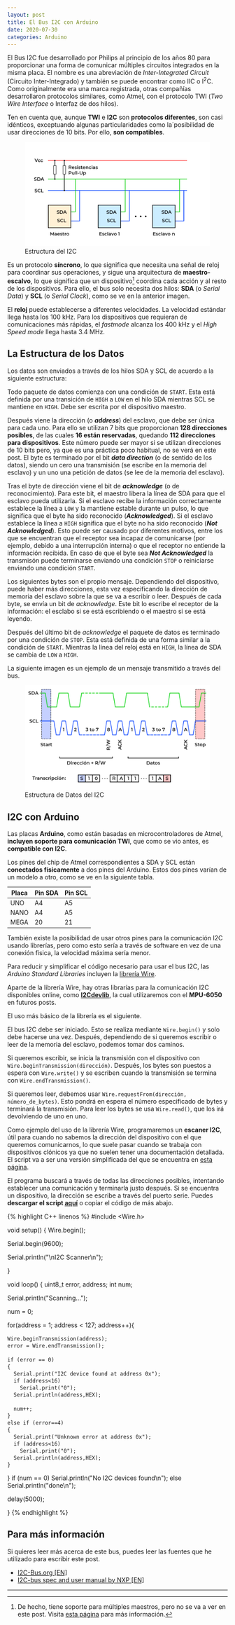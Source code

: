 ```yaml
---
layout: post
title: El Bus I2C con Arduino
date: 2020-07-30
categories: Arduino
---
```


El Bus I2C fue desarrollado por Philips al principio de los años 80 para proporcionar una forma de comunicar múltiples circuitos integrados en la misma placa. El nombre es una abreviación de *Inter-Integrated Circuit* (Circuito Inter-Integrado) y también se puede encontrar como IIC o I<sup>2</sup>C. Como originalmente era una marca registrada, otras compañías desarrollaron protocolos similares, como Atmel, con el protocolo TWI (*Two Wire Interface* o Interfaz de dos hilos).

<div class="notification is-info is-light">
Ten en cuenta que, aunque <strong>TWI</strong> e <strong>I2C</strong> son <strong>protocolos diferentes</strong>, son casi idénticos, exceptuando algunas particularidades como la´posibilidad de usar direcciones de 10 bits. Por ello, <strong>son compatibles</strong>.
</div>

<figure class="image is-16by9">
  <img src="/assets/images/posts/arduino-i2c/I2C_Bus_es.png" title="Estructura del I2C">
  <figcaption>Estructura del I2C</figcaption>
</figure>

Es un protocolo **síncrono**, lo que significa que necesita una señal de reloj para coordinar sus operaciones, y sigue una arquitectura de **maestro-escalvo**, lo que significa que un dispositivo[^1] coordina cada acción y al resto de los dispositivos. Para ello, el bus solo necesita dos hilos: **SDA** (o *Serial Data*) y **SCL** (o *Serial Clock*), como se ve en la anterior imagen.

<div class="notification is-info is-light">
El <strong>reloj</strong> puede establecerse a diferentes velocidades. La velocidad estándar llega hasta los 100 kHz. Para los dispositivos que requieran de comunicaciones más rápidas, el <em>fastmode</em> alcanza los 400 kHz y el <em>High Speed mode</em> llega hasta 3.4 MHz.
</div>

## La Estructura de los Datos

Los datos son enviados a través de los hilos SDA y SCL de acuerdo a la siguiente estructura:

Todo paquete de datos comienza con una condición de `START`. Esta está definida por una transición de `HIGH` a `LOW` en el hilo SDA mientras SCL se mantiene en `HIGH`. Debe ser escrita por el dispositivo maestro.

Después viene la dirección (o ***address***) del esclavo, que debe ser única para cada uno. Para ello se utilizan 7 bits que proporcionan **128 direcciones posibles**, de las cuales **16 están reservadas**, quedando **112 direcciones para dispositivos**. Este número puede ser mayor si se utilizan direcciones de 10 bits pero, ya que es una práctica poco habitual, no se verá en este post. El byte es terminado por el bit ***data direction*** (o de sentido de los datos), siendo un cero una transmisión (se escribe en la memoria del esclavo) y un uno una petición de datos (se lee de la memoria del esclavo).

Tras el byte de dirección viene el bit de ***acknowledge*** (o de reconocimiento). Para este bit, el maestro libera la línea de SDA para que el esclavo pueda utilizarla. Si el esclavo recibe la información correctamente establece la línea a `LOW` y la mantiene estable durante un pulso, lo que significa que el byte ha sido reconocido (***Acknowledged***). Si el esclavo establece la línea a `HIGH` significa que el byte no ha sido reconocido (***Not Acknowledged***). Esto puede ser causado por diferentes motivos, entre los que se encuentran que el receptor sea incapaz de comunicarse (por ejemplo, debido a una interrupción interna) o que el receptor no entiende la información recibida. En caso de que el byte sea ***Not Acknowledged*** la transmisón puede terminarse enviando una condición `STOP` o reiniciarse enviando una condición `START`.

Los siguientes bytes son el propio mensaje. Dependiendo del dispositivo, puede haber más direcciones, esta vez especificando la dirección de memoria del esclavo sobre la que se va a escribir o leer. Después de cada byte, se envía un bit de *acknowledge*. Este bit lo escribe el receptor de la información: el esclabo si se está escribiendo o el maestro si se está leyendo.

Después del último bit de *acknowledge* el paquete de datos es terminado por una condición de `STOP`. Esta está definida de una forma similar a la condición de `START`. Mientras la línea del reloj está en `HIGH`, la línea de SDA se cambia de `LOW` a `HIGH`.

La siguiente imagen es un ejemplo de un mensaje transmitido a través del bus.

<figure class="image is-16by9">
  <img src="/assets/images/posts/arduino-i2c/I2C_data_structure_es.png" title="Estructura de Datos del I2C">
  <figcaption>Estructura de Datos del I2C</figcaption>
</figure>

## I2C con Arduino

Las placas **Arduino**, como están basadas en microcontroladores de Atmel, **incluyen soporte para comunicación TWI**, que como se vio antes, es **compatible con I2C**.

Los pines del chip de Atmel correspondientes a SDA y SCL están **conectados físicamente** a dos pines del Arduino. Estos dos pines varían de un modelo a otro, como se ve en la siguiente tabla.

| Placa | Pin SDA | Pin SCL |
|-------|---------|---------|
| UNO   | A4      | A5      |
| NANO  | A4      | A5      |
| MEGA  | 20      | 21      |

También existe la posibilidad de usar otros pines para la comunicación I2C usando librerías, pero como esto sería a través de software en vez de una conexión física, la velocidad máxima sería menor.

Para reducir y simplificar el código necesario para usar el bus I2C, las *Arduino Standard Libraries* incluyen la [librería Wire](https://www.arduino.cc/en/reference/wire).

<div class="notification is-info is-light">
Aparte de la librería Wire, hay otras librarías para la comunicación I2C disponibles online, como <a href="http://www.i2cdevlib.com/"><strong>I2Cdevlib</strong></a>, la cual utilizaremos con el <strong>MPU-6050</strong> en futuros posts.
</div>

El uso más básico de la librería es el siguiente.

El bus I2C debe ser iniciado. Esto se realiza mediante `Wire.begin()` y solo debe hacerse una vez. Después, dependiendo de si queremos escribir o leer de la memoria del esclavo, podemos tomar dos caminos.

Si queremos escribir, se inicia la transmisión con el dispositivo con `Wire.beginTransmission(dirección)`. Después, los bytes son puestos a espera con `Wire.write()` y se escriben cuando la transmisión se termina con `Wire.endTransmission()`.

Si queremos leer, debemos usar `Wire.requestFrom(dirección, número_de_bytes)`. Esto pondrá en espera el número especificado de bytes y terminará la transmisión. Para leer los bytes se usa `Wire.read()`, que los irá devolviendo de uno en uno.

Como ejemplo del uso de la librería Wire, programaremos un **escaner I2C**, útil para cuando no sabemos la dirección del dispositivo con el que queremos comunicarnos, lo que suele pasar cuando se trabaja con dispositivos clónicos ya que no suelen tener una documentación detallada. El script va a ser una versión simplificada del que se encuentra en [esta página](https://playground.arduino.cc/Main/I2cScanner/).

El programa buscará a través de todas las direcciones posibles, intentando establecer una comunicación y terminarla justo después. Si se encuentra un dispositivo, la dirección se escribe a través del puerto serie. Puedes **descargar el script <a href="/assets/downloadables/posts/i2c-arduino/I2C_scanning.ino" download>aquí</a>** o copiar el código de más abajo.

{% highlight C++ linenos %}
#include <Wire.h>

void setup() {
  Wire.begin();

  Serial.begin(9600);

  Serial.println("\nI2C Scanner\n");

}

void loop() {
  uint8_t error, address;
  int num;

  Serial.println("Scanning...");

  num = 0;

  for(address = 1; address < 127; address++){

    Wire.beginTransmission(address);
    error = Wire.endTransmission();

    if (error == 0)
    {
      Serial.print("I2C device found at address 0x");
      if (address<16)
        Serial.print("0");
      Serial.println(address,HEX);
 
      num++;
    }
    else if (error==4)
    {
      Serial.print("Unknown error at address 0x");
      if (address<16)
        Serial.print("0");
      Serial.println(address,HEX);
    }    
  }
  if (num == 0)
    Serial.println("No I2C devices found\n");
  else
    Serial.println("done\n");
 
  delay(5000); 
    
}
{% endhighlight %}

## Para más información

Si quieres leer más acerca de este bus, puedes leer las fuentes que he utilizado para escribir este post.

- [I2C-Bus.org \[EN\]](https://www.i2c-bus.org/)
- [I2C-bus spec and user manual by NXP \[EN\]](https://www.nxp.com/docs/en/user-guide/UM10204.pdf)

---

[^1]: De hecho, tiene soporte para múltiples maestros, pero no se va a ver en este post. Visita [esta página](https://www.i2c-bus.org/multimaster/) para más información.